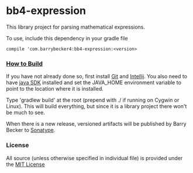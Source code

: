 # bb4-expression

This library project for parsing mathematical expressions.

To use, include this dependency in your gradle file

`compile 'com.barrybecker4:bb4-expression:<version>`

### [How to Build](https://github.com/barrybecker4/bb4-common/wiki/Building-bb4-Projects)
If you have not already done so, first install [Git](http://git-scm.com/) and [Intellij](http://www.jetbrains.com/idea/).
You also need to have [java SDK](http://www.oracle.com/technetwork/java/javase/downloads/index.html) installed and set the JAVA_HOME environment variable to point to the location where it is installed.

Type 'gradlew build' at the root (prepend with ./ if running on Cygwin or Linux). This will build everything, but since it is a library project there won't be much to see. 

When there is a new release, versioned artifacts will be published by Barry Becker to [Sonatype](https://oss.sonatype.org).

### License
All source (unless otherwise specified in individual file) is provided under the [MIT License](http://www.opensource.org/licenses/MIT)
